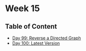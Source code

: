 # Week 15

## Table of Content

- [Day 99: Reverse a Directed Graph](https://nbviewer.jupyter.org/github/Dragon1573/Daily-Problem/blob/master/April/Week15/Day99.ipynb)
- [Day 100: Latest Version](https://nbviewer.jupyter.org/github/Dragon1573/Daily-Problem/blob/master/April/Week15/Day100.ipynb)
